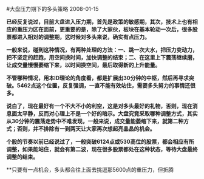 #大盘压力期下的多头策略
2008-01-15

**已经反复说过，目前大盘进入压力期，首先是政策的敏感期，其次，技术上也有相应的重压力区在面前，更重要的是，除了大家伙，板块在基本轮动一次后，很多股票都进入相对的调整期，这时候对多头来说，确实有点压力。**
 
**一般来说，碰到这种情况，有两种处理的方法：一、跳一次大水，把压力变动力，把不坚定的赶跑，用空间换时间，加快调整的结束；二、在这里上下震荡继续磨，让成交量慢慢萎缩下来，以时间换空间，最后取得新的上升能量。**
 
**不管哪种情况，用本ID理论的角度看，都是扩展出30分钟的中枢，然后再寻求突破。5462点这个位置，反复强调，一直不能有效站住，需要多头努力的事情还很多。**
 
**说白了，现在最好有一个不大不小的利空，这是对多头最好的礼物，否则，现在消息面太平静，反而对心理上不是一个好的暗示。大盘究竟采取哪种调整方式，其实从30分钟的震荡走势中不难发现，一般来说，成交量能萎缩下来，就第二种方式；否则，并不排除有一到两天让大家再次想起亮晶晶的机会。**
 
**个股的节奏以前已经说过了，一般突破6124点或530高位的股票，都会相应有所调整，如果能站住，就会有第二波，现在很多股票都处在这种状态，等待大盘最终调整的结束。**
 
**只要有一点机会，多头都会往上面去挑逗那5600点的重压力，但折腾